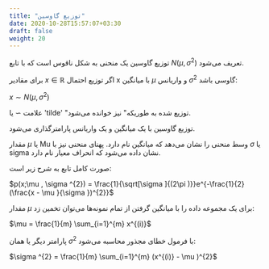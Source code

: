 ```yaml
---
title: "توزیع گاوسین"
date: 2020-10-28T15:57:07+03:30
draft: false
weight: 20
---
```



توزیع گاوسین یک منحنی به شکل ناقوس است که با تابع $N(\mu , \sigma ^{2})$ تعریف می‌شود.

برای مقادیر $x \in \mathbb{R}$ اگر توزیع احتمال x با میانگین $\mu$ و واریانس $\sigma ^{2}$ گاوسی باشد:

$x \sim N(\mu , \sigma ^{2})$

علامت $\sim$ یا 'tilde' "توزیع شده به طوریکه" نیز خوانده می‌شود.

توزیع گاوسین با یک میانگین و یک واریانس پارامترگذاری می‌شود.

مقدار $\mu$ یا Mu وسط منحنی را نشان می‌دهد که میانگین نام دارد. پهنای منحنی نیز با $\sigma$ یا sigma نشان داده می‌شود که انحراف معیار نام دارد.

صورت کامل تابع به شرح زیر است:

$p(x;\mu , \sigma ^{2}) = \frac{1}{\sqrt[\sigma ]{(2\pi )}}e^{-\frac{1}{2}(\frac{x - \mu }{\sigma })^{2}}$

مقدار $\mu$ برای یک مجموعه داده را با میانگین گرفتن از تمام نمونه‌ها می‌توان تخمین زد:

$\mu = \frac{1}{m} \sum_{i=1}^{m} x^{(i)}$


پارامتر دیگر یا همان $\sigma ^{2}$ با فرمول خطای مجذور محاسبه می‌شود:

$\sigma ^{2} = \frac{1}{m} \sum_{i=1}^{m} (x^{(i)} - \mu )^{2}$


